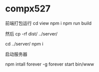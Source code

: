 # compx527


前端打包运行 
cd view
npm i
npm run build 

然后 cp -rf dist/ ../server/

cd ../server/
npm i

启动服务器

npm intall forever -g
forever start bin/www